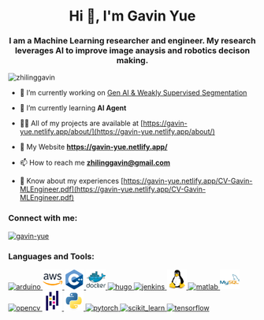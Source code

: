 <h1 align="center">Hi 👋, I'm Gavin Yue</h1>
<h3 align="center">I am a Machine Learning researcher and engineer. My research leverages AI to improve image anaysis and robotics decison making.</h3>

<p align="left"> <img src="https://komarev.com/ghpvc/?username=zhilinggavin&label=Profile%20views&color=0e75b6&style=flat" alt="zhilinggavin" /> </p>

<!-- github-profile-trophy -->
<!-- <p align="left"> <a href="https://github.com/ryo-ma/github-profile-trophy"><img src="https://github-profile-trophy.vercel.app/?username=zhilinggavin" alt="zhilinggavin" /></a> </p> -->

- 🔭 I’m currently working on [Gen AI & Weakly Supervised Segmentation](https://github.com/zhilinggavin/genai-wsss)

- 🌱 I’m currently learning **AI Agent**

- 👨‍💻 All of my projects are available at [https://gavin-yue.netlify.app/about/](https://gavin-yue.netlify.app/about/)

- 💬 My Website **https://gavin-yue.netlify.app/**

- 📫 How to reach me **zhilinggavin@gmail.com**

- 📄 Know about my experiences [https://gavin-yue.netlify.app/CV-Gavin-MLEngineer.pdf](https://gavin-yue.netlify.app/CV-Gavin-MLEngineer.pdf)

<h3 align="left">Connect with me:</h3>
<p align="left">
<a href="https://linkedin.com/in/gavin-yue" target="blank"><img align="center" src="https://raw.githubusercontent.com/rahuldkjain/github-profile-readme-generator/master/src/images/icons/Social/linked-in-alt.svg" alt="gavin-yue" height="30" width="40" /></a>
</p>

<h3 align="left">Languages and Tools:</h3>
<p align="left"> <a href="https://www.arduino.cc/" target="_blank" rel="noreferrer"> <img src="https://cdn.worldvectorlogo.com/logos/arduino-1.svg" alt="arduino" width="40" height="40"/> </a> <a href="https://aws.amazon.com" target="_blank" rel="noreferrer"> <img src="https://raw.githubusercontent.com/devicons/devicon/master/icons/amazonwebservices/amazonwebservices-original-wordmark.svg" alt="aws" width="40" height="40"/> </a> <a href="https://www.w3schools.com/cpp/" target="_blank" rel="noreferrer"> <img src="https://raw.githubusercontent.com/devicons/devicon/master/icons/cplusplus/cplusplus-original.svg" alt="cplusplus" width="40" height="40"/> </a> <a href="https://www.docker.com/" target="_blank" rel="noreferrer"> <img src="https://raw.githubusercontent.com/devicons/devicon/master/icons/docker/docker-original-wordmark.svg" alt="docker" width="40" height="40"/> </a> <a href="https://gohugo.io/" target="_blank" rel="noreferrer"> <img src="https://api.iconify.design/logos-hugo.svg" alt="hugo" width="40" height="40"/> </a> <a href="https://www.jenkins.io" target="_blank" rel="noreferrer"> <img src="https://www.vectorlogo.zone/logos/jenkins/jenkins-icon.svg" alt="jenkins" width="40" height="40"/> </a> <a href="https://www.linux.org/" target="_blank" rel="noreferrer"> <img src="https://raw.githubusercontent.com/devicons/devicon/master/icons/linux/linux-original.svg" alt="linux" width="40" height="40"/> </a> <a href="https://www.mathworks.com/" target="_blank" rel="noreferrer"> <img src="https://upload.wikimedia.org/wikipedia/commons/2/21/Matlab_Logo.png" alt="matlab" width="40" height="40"/> </a> <a href="https://www.mysql.com/" target="_blank" rel="noreferrer"> <img src="https://raw.githubusercontent.com/devicons/devicon/master/icons/mysql/mysql-original-wordmark.svg" alt="mysql" width="40" height="40"/> </a> <a href="https://opencv.org/" target="_blank" rel="noreferrer"> <img src="https://www.vectorlogo.zone/logos/opencv/opencv-icon.svg" alt="opencv" width="40" height="40"/> </a> <a href="https://pandas.pydata.org/" target="_blank" rel="noreferrer"> <img src="https://raw.githubusercontent.com/devicons/devicon/2ae2a900d2f041da66e950e4d48052658d850630/icons/pandas/pandas-original.svg" alt="pandas" width="40" height="40"/> </a> <a href="https://www.python.org" target="_blank" rel="noreferrer"> <img src="https://raw.githubusercontent.com/devicons/devicon/master/icons/python/python-original.svg" alt="python" width="40" height="40"/> </a> <a href="https://pytorch.org/" target="_blank" rel="noreferrer"> <img src="https://www.vectorlogo.zone/logos/pytorch/pytorch-icon.svg" alt="pytorch" width="40" height="40"/> </a> <a href="https://scikit-learn.org/" target="_blank" rel="noreferrer"> <img src="https://upload.wikimedia.org/wikipedia/commons/0/05/Scikit_learn_logo_small.svg" alt="scikit_learn" width="40" height="40"/> </a> <a href="https://www.tensorflow.org" target="_blank" rel="noreferrer"> <img src="https://www.vectorlogo.zone/logos/tensorflow/tensorflow-icon.svg" alt="tensorflow" width="40" height="40"/> </a> </p>

<!-- <p><img align="left" src="https://github-readme-stats.vercel.app/api/top-langs?username=zhilinggavin&show_icons=true&locale=en&layout=compact" alt="zhilinggavin" /></p>

<p>&nbsp;<img align="center" src="https://github-readme-stats.vercel.app/api?username=zhilinggavin&show_icons=true&locale=en" alt="zhilinggavin" /></p>

<p><img align="center" src="https://github-readme-streak-stats.herokuapp.com/?user=zhilinggavin&" alt="zhilinggavin" /></p> -->
